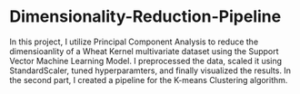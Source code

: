 # Dimensionality-Reduction-Pipeline
In this project, I utilize Principal Component Analysis to reduce the dimensioanlity of a Wheat Kernel multivariate dataset using the Support Vector Machine Learning Model. I preprocessed the data, scaled it using StandardScaler, tuned hyperparamters, and finally visualized the results. In the second part, I created a pipeline for the K-means Clustering algorithm.
